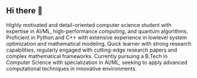 ## Hi there 👋

Highly motivated and detail-oriented computer science student with expertise in AI/ML, high-performance
computing, and quantum algorithms. Proficient in Python and C++ with extensive experience in lowlevel system optimization and mathematical modeling. Quick learner with strong research capabilities,
regularly engaged with cutting-edge research papers and complex mathematical frameworks. Currently
pursuing a B.Tech in Computer Science with specialization in AI/ML, seeking to apply advanced computational techniques in innovative environments.
